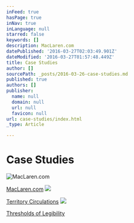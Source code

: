 ```yaml
---
inFeed: true
hasPage: true
inNav: true
inLanguage: null
starred: false
keywords: []
description: MacLaren.com
datePublished: '2016-03-27T02:03:49.901Z'
dateModified: '2016-03-27T01:57:48.449Z'
title: Case Studies
author: []
sourcePath: _posts/2016-03-26-case-studies.md
published: true
authors: []
publisher:
  name: null
  domain: null
  url: null
  favicon: null
url: case-studies/index.html
_type: Article

---
```

# Case Studies
![MacLaren.com](https://the-grid-user-content.s3-us-west-2.amazonaws.com/461312d7-4b23-4299-8cda-2113aa96cf50.png)

[MacLaren.com][0]
![](https://the-grid-user-content.s3-us-west-2.amazonaws.com/92e0b1c4-b11f-4e8f-b4fd-76b8f10ea5ef.jpg)

[Territory Circulations][1]
![](https://the-grid-user-content.s3-us-west-2.amazonaws.com/36dfd8bd-7316-4d69-b4d5-94f403278cc8.jpg)

[Thresholds of Legibility][2]

[0]: http://justinscherer.xyz/case-study-maclarencom/
[1]: http://justinscherer.xyz/case-study-territory-circulations-no-1-you-had-me-at-hell/
[2]: http://justinscherer.xyz/case-study-thresholds-of-legibility/